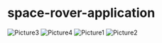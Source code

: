 # space-rover-application
![Picture3](https://github.com/user-attachments/assets/8c131c94-b2bb-4f07-b7be-0b9899e03cc7)
![Picture4](https://github.com/user-attachments/assets/20b45d80-1c09-45ef-a2e3-cc6fd692259f)
![Picture1](https://github.com/user-attachments/assets/c9e49ca6-4e83-4589-a14b-eb2e9fc98c4f)
![Picture2](https://github.com/user-attachments/assets/71f6d787-2b29-4189-86af-e0c016c88d80)
